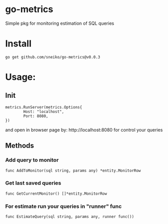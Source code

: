 # go-metrics
Simple pkg for monitoring estimation of SQL queries 

# Install
```
go get github.com/sneiko/go-metrics@v0.0.3
```

# Usage:
## Init 
```
metrics.RunServer(metrics.Options{
		Host: "localhost",
		Port: 8080,
})
```

and open in browser page by: http://localhost:8080 for control your queries


## Methods
### Add query to monitor
```
func AddToMonitor(sql string, params any) *entity.MonitorRow
```

### Get last saved queries
```
func GetCurrentMonitor() []*entity.MonitorRow
```

### For estimate run your queries in "runner" func 
```
func EstimateQuery(sql string, params any, runner func())
```
